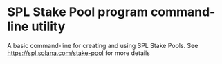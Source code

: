 # SPL Stake Pool program command-line utility

A basic command-line for creating and using SPL Stake Pools.  See https://spl.solana.com/stake-pool for more details
